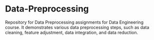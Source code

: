 # Data-Preprocessing
Repository for Data Preprocessing assignments for Data Engineering course. It demonstrates various data preprocessing steps, such as data cleaning, feature adjustment, data integration, and data reduction.

